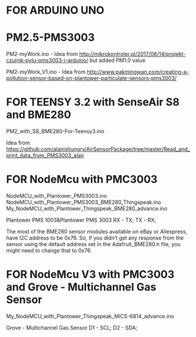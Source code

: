 # FOR ARDUINO UNO
# PM2.5-PMS3003
PM2-myWork.ino - 
Idea from http://mikrokontroler.pl/2017/06/14/projekt-czujnik-pylu-pms3003-i-arduino/ but added PM1.0 value

PM2-myWork_V1.ino -
Idea from http://www.pakmingwan.com/creating-a-pollution-sensor-based-on-plantower-particulate-sensors-pms3003/



# FOR TEENSY 3.2  with SenseAir S8 and BME280
PM2_with_S8_BME280-For-Teensy3.ino

Idea from https://github.com/alanishungry/AirSensorPackage/tree/master/Read_and_print_data_from_PMS3003_alan

# FOR NodeMcu  with PMC3003
NodeMCU_with_Plantower_PMS3003.ino 
NodeMCU_with_Plantower_PMS3003_BME280_Thingspeak.ino 
My_NodeMCU_with_Plantower_Thingspeak_BME280_advance.ino

Plantower PMS 1003&Plantower PMS 3003
RX - TX;
TX - RX;



The most of the BME280 sensor modules available on eBay or Aliexpress,  have I2C address to be 0x76. So, if you didn’t get any response from the sensor using the default address set in the Adafruit_BME280.h file, you might need to change that to 0x76.

# FOR NodeMcu V3  with PMC3003 and Grove - Multichannel Gas Sensor
My_NodeMCU_with_Plantower_Thingspeak_MiCS-6814_advance.ino

Grove - Multichannel Gas Sensor
D1 - SCL;
D2 - SDA;


